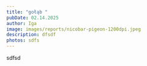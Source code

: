 ```yaml
---
title: "gołąb "
pubDate: 02.14.2025
author: Iga
image: images/reports/nicobar-pigeon-1200dpi.jpeg
description: dfsdf
photos: sdfs
---
```

sdfsd
